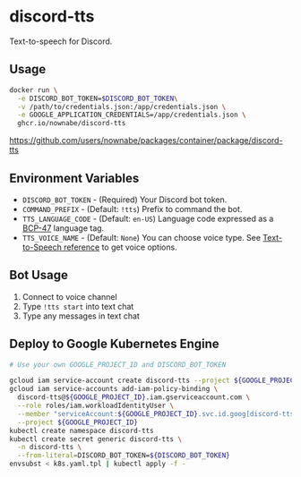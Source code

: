 # discord-tts

Text-to-speech for Discord.


## Usage

```bash
docker run \
  -e DISCORD_BOT_TOKEN=$DISCORD_BOT_TOKEN\
  -v /path/to/credentials.json:/app/credentials.json \
  -e GOOGLE_APPLICATION_CREDENTIALS=/app/credentials.json \
  ghcr.io/nownabe/discord-tts
```

https://github.com/users/nownabe/packages/container/package/discord-tts


## Environment Variables

* `DISCORD_BOT_TOKEN` - (Required) Your Discord bot token.
* `COMMAND_PREFIX` - (Default: `!tts`) Prefix to command the bot.
* `TTS_LANGUAGE_CODE` - (Default: `en-US`) Language code expressed as a [BCP-47](https://www.rfc-editor.org/rfc/bcp/bcp47.txt) language tag.
* `TTS_VOICE_NAME` - (Default: `None`) You can choose voice type. See [Text-to-Speech reference](https://cloud.google.com/text-to-speech/docs/voices) to get voice options.


## Bot Usage

1. Connect to voice channel
1. Type `!tts start` into text chat
1. Type any messages in text chat


## Deploy to Google Kubernetes Engine

```bash
# Use your own GOOGLE_PROJECT_ID and DISCORD_BOT_TOKEN

gcloud iam service-account create discord-tts --project ${GOOGLE_PROJECT_ID}
gcloud iam service-accounts add-iam-policy-binding \
  discord-tts@${GOOGLE_PROJECT_ID}.iam.gserviceaccount.com \
  --role roles/iam.workloadIdentityUser \
  --member "serviceAccount:${GOOGLE_PROJECT_ID}.svc.id.goog[discord-tts/discord-tts]" \
  --project ${GOOGLE_PROJECT_ID}
kubectl create namespace discord-tts
kubectl create secret generic discord-tts \
  -n discord-tts \
  --from-literal=DISCORD_BOT_TOKEN=${DISCORD_BOT_TOKEN}
envsubst < k8s.yaml.tpl | kubectl apply -f -
```
